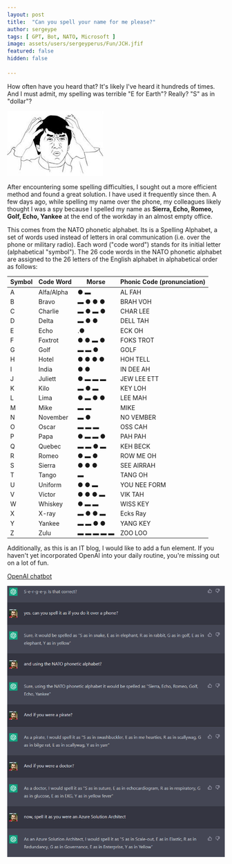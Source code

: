```yaml
---
layout: post
title:  "Can you spell your name for me please?"
author: sergeype
tags: [ GPT, Bot, NATO, Microsoft ]
image: assets/users/sergeyperus/Fun/JCH.jfif
featured: false
hidden: false

---
```



How often have you heard that? 
It's likely I've heard it hundreds of times. And I must admit, my spelling was terrible
"E for Earth"? Really? "S" as in "dollar"?

![WTF](/assets/users/sergeyperus/Fun/JCH.jfif)


After encountering some spelling difficulties, I sought out a more efficient method and found a great solution. I have used it frequently since then. A few days ago, while spelling my name over the phone, my colleagues likely thought I was a spy because I spelled my name as **Sierra, Echo, Romeo, Golf, Echo, Yankee** at the end of the workday in an almost empty office.

This comes from the NATO phonetic alphabet. Its is a Spelling Alphabet, a set of words used instead of letters in oral communication (i.e. over the phone or military radio). Each word ("code word") stands for its initial letter (alphabetical "symbol"). The 26 code words in the NATO phonetic alphabet are assigned to the 26 letters of the English alphabet in alphabetical order as follows:

| Symbol | Code Word       | Morse     | Phonic Code (pronunciation) |
|--------|-----------------|-----------|-----------------------------|
| A      | Alfa/Alpha      |● ▬        | AL FAH                      |
| B      | Bravo           |▬ ● ● ●   | BRAH VOH                    |
| C      | Charlie         |▬ ● ▬ ●   | CHAR LEE                    |
| D      | Delta           |▬ ● ●     | DELL TAH                    |
| E      | Echo            | .●        | ECK OH                       |
| F      | Foxtrot         |● ● ▬ ●   | FOKS TROT                   |
| G      | Golf            |▬ ▬ ●     | GOLF                        |
| H      | Hotel           |● ● ● ●   | HOH TELL                     |
| I      | India           |● ●       | IN DEE AH                    |
| J      | Juliett         |● ▬ ▬ ▬   | JEW LEE ETT                  |
| K      | Kilo            |▬ ● ▬    | KEY LOH                      |
| L      | Lima            |● ▬ ● ●  | LEE MAH                       |
| M      | Mike            |▬ ▬       | MIKE                         |
| N      | November        |▬ ●      | NO VEMBER                    |
| O      | Oscar           |▬ ▬ ▬    | OSS CAH                       |
| P      | Papa            |● ▬ ▬ ●  | PAH PAH                       |
| Q      | Quebec          |▬ ▬ ● ▬  | KEH BECK                      |
| R      | Romeo           |● ▬ ●    | ROW ME OH                     |
| S      | Sierra          |● ● ●    | SEE AIRRAH                    |
| T      | Tango           |▬        | TANG OH                       |
| U      | Uniform         |● ● ▬    | YOU NEE FORM                  |
| V      | Victor          |● ● ● ▬  | VIK TAH                       |
| W      | Whiskey         |● ▬ ▬    | WISS KEY                      |
| X      | X-ray           |▬ ● ● ▬ | Ecks Ray                      |
| Y      | Yankee          |▬ ▬ ● ● | YANG KEY                       |
| Z      | Zulu            |▬ ▬ ▬ ▬ ▬| ZOO LOO                       |


Additionally, as this is an IT blog, I would like to add a fun element. If you haven't yet incorporated OpenAI into your daily routine, you're missing out on a lot of fun.


[OpenAI chatbot](https://chat.openai.com/)  


![OpenAI](/assets/users/sergeyperus/GPTbot_NATO.png)

